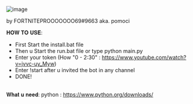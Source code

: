 ![image](https://user-images.githubusercontent.com/103531974/178294847-c10002a9-e30d-459b-b2d4-0ff2d7c27c92.png)

                                                                                                                                                   
by FORTNITEPROOOOOOO69#9663 aka. pomoci


𝐇𝐎𝐖 𝐓𝐎 𝐔𝐒𝐄:
  - First Start the install.bat file
  - Then u Start the run.bat file or type python main.py
  - Enter your token (How "0 - 2:30" : https://www.youtube.com/watch?v=jvvc-uy_Myw)
  - Enter !start after u invited the bot in any channel
  - DONE!
                                                                            
                                                                              
 
 𝐖𝐡𝐚𝐭 𝐮 𝐧𝐞𝐞𝐝:
 python : https://www.python.org/downloads/
 
 
 
 
 
